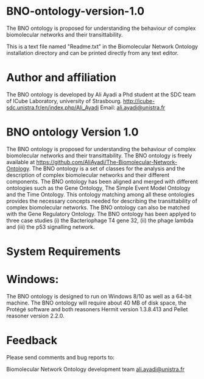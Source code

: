 # BNO-ontology-version-1.0
The BNO ontology is proposed for understanding the behaviour of complex biomolecular networks and their transittability.



This is a text file named "Readme.txt" in the Biomolecular Network Ontology
installation directory and can be printed directly from any text editor.


Author and affiliation
============================================
The BNO ontology is developed by Ali Ayadi a Phd student at the SDC team of ICube Laboratory, university of Strasbourg. 
http://icube-sdc.unistra.fr/en/index.php/Ali_Ayadi
Email: ali.ayadi@unistra.fr


BNO ontology Version 1.0 
============================================
The BNO ontology is proposed for understanding the behaviour of complex biomolecular networks and their transittability.
The BNO ontology is freely available at https://github.com/AliAyadi/The-Biomolecular-Network-Ontology.
The BNO ontology is a set of classes for the analysis and the description of complex biomolecular networks and their different components.
The BNO ontology has been aligned and merged with different ontologies such as the Gene Ontology, The Simple Event Model Ontology and the Time Ontology. This ontology matching among all these ontologies provides the necessary concepts needed for describing the transittability of complex biomolecular networks.
The BNO ontology can also be matched with the Gene Regulatory Ontology.
The BNO ontology has been applyed to three case studies (i) the Bacteriophage T4 gene 32, (ii) the phage lambda and (iii) the p53 signalling network.

System Requirements
===================
Windows:
========
The BNO ontology is designed to run on Windows 8/10 as well as a 64-bit machine. 
The BNO ontology will require about 40 MB of disk space, the Protégé software
and both reasoners Hermit version 1.3.8.413 and Pellet reasoner version 2.2.0.

Feedback
========
Please send comments and bug reports to:

   Biomolecular Network Ontology development team <ali.ayadi@unistra.fr>
